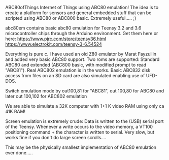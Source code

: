 ABC80ofThings
Internet of Things using ABC80 emulation! The idea is to create a platform for sensors and general embedded stuff that 
can be scripted using ABC80 or ABC800 basic. Extremely useful..... ;)

abc80em contains basic abc80 emulation for Teensy 3.2 and 3.6 microcontroller chips through the Arduino environment.
Get them here or here: 
    https://www.pjrc.com/store/teensy36.html
    https://www.electrokit.com/teensy-3-6.54524

Everything is pure c. I have used an old Z80 emulator by Marat Fayzullin and added very basic ABC80 support.
Two roms are supported: Standard ABC80 and extended (ABC800 basic, with modified prompt to read "ABC81"). 
Real ABC802 emulation is in the works. Basic ABC832 disk access from files on an SD card are also simulated enabling use
of UFD-DOS.

Switch emulation mode by out100,81 for "ABC81", out 100,80 for ABC80 and later out 100,102 for ABC802 emulation

We are able to simulate a 32K computer with 1+1 K video RAM using only ca 41K RAM!

Screen emulation is extremely crude: Data is written to the (USB) serial port of the Teensy. Whenever a write occurs to the video memory, a VT100 positioning command + the character is written to serial. Very slow, but works fine if you don't do large screen scrolls....

This may be the physically smallest implementation of ABC80 emulation ever done..... 


